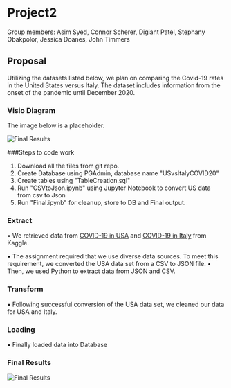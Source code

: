 # Project2

Group members: Asim Syed, Connor Scherer, Digiant Patel, Stephany Obakpolor, Jessica Doanes, John Timmers

## Proposal
Utilizing the datasets listed below, we plan on comparing the Covid-19 rates in the United States versus Italy. The dataset includes information from the onset of the pandemic until December 2020.

### Visio Diagram
The image below is a placeholder. 

![Final Results](https://raw.githubusercontent.com/digantpatel87/Project2/main/FinalResult.PNG)


###Steps to code work
1) Download all the files from git repo.
2) Create Database using PGAdmin, database name "USvsItalyCOVID20"
3) Create tables using "TableCreation.sql"
4) Run "CSVtoJson.ipynb" using Jupyter Notebook to convert US data from csv to Json
5) Run "Final.ipynb" for cleanup, store to DB and Final output.



### Extract 
  • We retrieved data from [COVID-19 in USA](https://www.kaggle.com/sudalairajkumar/covid19-in-usa) and [COVID-19 in Italy](https://www.kaggle.com/sudalairajkumar/covid19-in-italy) from Kaggle. 
  
  • The assignment required that we use diverse data sources. To meet this requirement, we converted the USA data set from a CSV to JSON file. 
  • Then, we used Python to extract data from JSON and CSV.  

### Transform 
  • Following successful conversion of the USA data set, we cleaned our data for USA and Italy. 
  
### Loading
  • Finally loaded data into Database
  
### Final Results 
![Final Results](https://raw.githubusercontent.com/digantpatel87/Project2/main/FinalResult.PNG)

